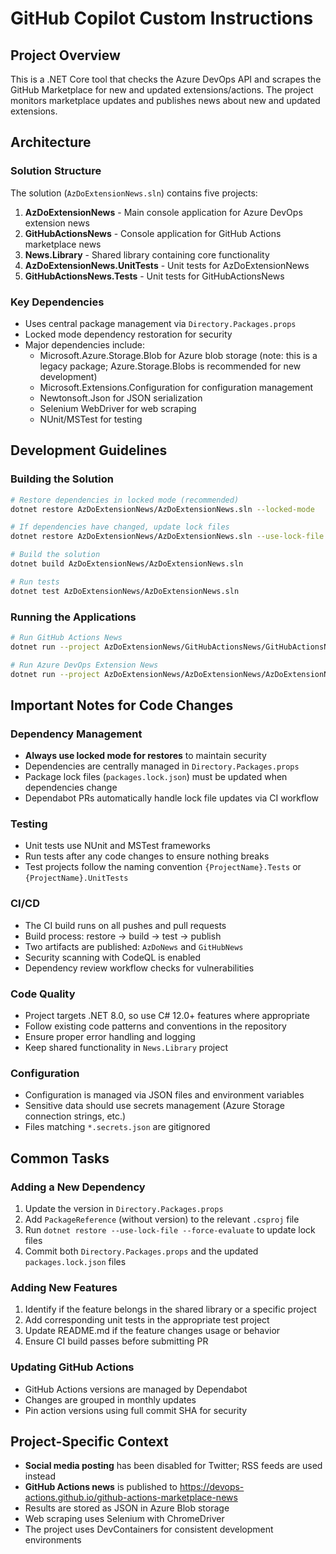 # GitHub Copilot Custom Instructions

## Project Overview

This is a .NET Core tool that checks the Azure DevOps API and scrapes the GitHub Marketplace for new and updated extensions/actions. The project monitors marketplace updates and publishes news about new and updated extensions.

## Architecture

### Solution Structure
The solution (`AzDoExtensionNews.sln`) contains five projects:

1. **AzDoExtensionNews** - Main console application for Azure DevOps extension news
2. **GitHubActionsNews** - Console application for GitHub Actions marketplace news
3. **News.Library** - Shared library containing core functionality
4. **AzDoExtensionNews.UnitTests** - Unit tests for AzDoExtensionNews
5. **GitHubActionsNews.Tests** - Unit tests for GitHubActionsNews

### Key Dependencies
- Uses central package management via `Directory.Packages.props`
- Locked mode dependency restoration for security
- Major dependencies include:
  - Microsoft.Azure.Storage.Blob for Azure blob storage (note: this is a legacy package; Azure.Storage.Blobs is recommended for new development)
  - Microsoft.Extensions.Configuration for configuration management
  - Newtonsoft.Json for JSON serialization
  - Selenium WebDriver for web scraping
  - NUnit/MSTest for testing

## Development Guidelines

### Building the Solution

```bash
# Restore dependencies in locked mode (recommended)
dotnet restore AzDoExtensionNews/AzDoExtensionNews.sln --locked-mode

# If dependencies have changed, update lock files
dotnet restore AzDoExtensionNews/AzDoExtensionNews.sln --use-lock-file --force-evaluate

# Build the solution
dotnet build AzDoExtensionNews/AzDoExtensionNews.sln

# Run tests
dotnet test AzDoExtensionNews/AzDoExtensionNews.sln
```

### Running the Applications

```bash
# Run GitHub Actions News
dotnet run --project AzDoExtensionNews/GitHubActionsNews/GitHubActionsNews.csproj

# Run Azure DevOps Extension News
dotnet run --project AzDoExtensionNews/AzDoExtensionNews/AzDoExtensionNews.csproj
```

## Important Notes for Code Changes

### Dependency Management
- **Always use locked mode for restores** to maintain security
- Dependencies are centrally managed in `Directory.Packages.props`
- Package lock files (`packages.lock.json`) must be updated when dependencies change
- Dependabot PRs automatically handle lock file updates via CI workflow

### Testing
- Unit tests use NUnit and MSTest frameworks
- Run tests after any code changes to ensure nothing breaks
- Test projects follow the naming convention `{ProjectName}.Tests` or `{ProjectName}.UnitTests`

### CI/CD
- The CI build runs on all pushes and pull requests
- Build process: restore → build → test → publish
- Two artifacts are published: `AzDoNews` and `GitHubNews`
- Security scanning with CodeQL is enabled
- Dependency review workflow checks for vulnerabilities

### Code Quality
- Project targets .NET 8.0, so use C# 12.0+ features where appropriate
- Follow existing code patterns and conventions in the repository
- Ensure proper error handling and logging
- Keep shared functionality in `News.Library` project

### Configuration
- Configuration is managed via JSON files and environment variables
- Sensitive data should use secrets management (Azure Storage connection strings, etc.)
- Files matching `*.secrets.json` are gitignored

## Common Tasks

### Adding a New Dependency
1. Update the version in `Directory.Packages.props`
2. Add `PackageReference` (without version) to the relevant `.csproj` file
3. Run `dotnet restore --use-lock-file --force-evaluate` to update lock files
4. Commit both `Directory.Packages.props` and the updated `packages.lock.json` files

### Adding New Features
1. Identify if the feature belongs in the shared library or a specific project
2. Add corresponding unit tests in the appropriate test project
3. Update README.md if the feature changes usage or behavior
4. Ensure CI build passes before submitting PR

### Updating GitHub Actions
- GitHub Actions versions are managed by Dependabot
- Changes are grouped in monthly updates
- Pin action versions using full commit SHA for security

## Project-Specific Context

- **Social media posting** has been disabled for Twitter; RSS feeds are used instead
- **GitHub Actions news** is published to https://devops-actions.github.io/github-actions-marketplace-news
- Results are stored as JSON in Azure Blob storage
- Web scraping uses Selenium with ChromeDriver
- The project uses DevContainers for consistent development environments

